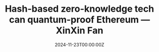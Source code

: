 ---
title: Hash-based zero-knowledge tech can quantum-proof Ethereum — XinXin Fan
tags:
- ZK
date: "2024-11-23T00:00:00Z"

# Optional external URL for project (replaces project detail page).
external_link: "https://cointelegraph.com/news/zero-knowledge-proofs-quantum-proof-ethereum-xin-xin-fan"
---